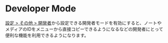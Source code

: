 # Developer Mode

[設定 > その他 > 開発者](x-mi-web://settings/other)から設定できる開発者モードを有効にすると、ノートやメディアのIDをメニューから直接コピーできるようになるなどの開発者にとって便利な機能を利用できるようになります。
